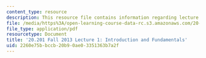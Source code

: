 ```yaml
---
content_type: resource
description: This resource file contains information regarding lecture 1.
file: /media/https%3A/open-learning-course-data-rc.s3.amazonaws.com/20-201-mechanisms-of-drug-actions-fall-2013/2260e75bbccb20b90ae03351363b7a2f_MIT20_201F13_L1_introslide.pdf
file_type: application/pdf
resourcetype: Document
title: '20.201 Fall 2013 Lecture 1: Introduction and Fundamentals'
uid: 2260e75b-bccb-20b9-0ae0-3351363b7a2f
---
```

